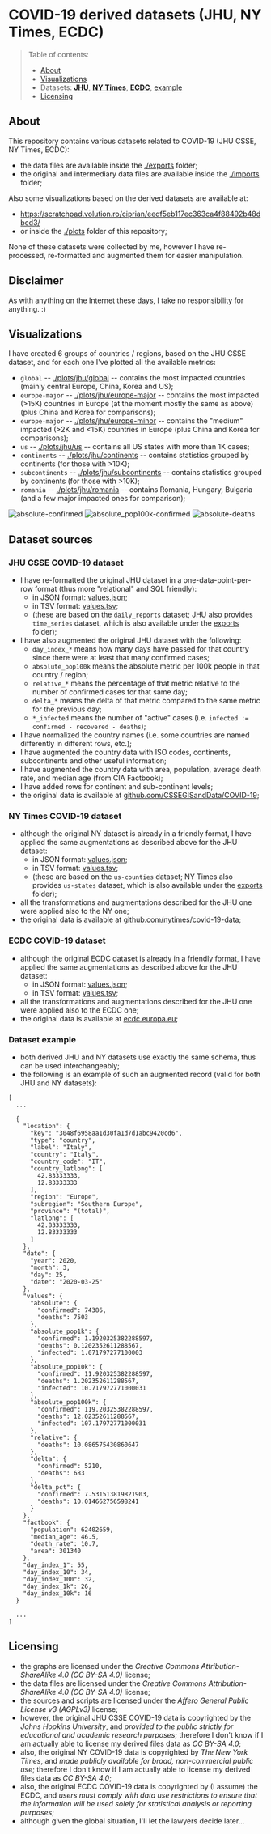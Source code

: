

# COVID-19 derived datasets (JHU, NY Times, ECDC)


> Table of contents:
> * [About](#about)
> * [Visualizations](#visualizations)
> * Datasets: **[JHU](#jhu-csse-covid-19-dataset)**, **[NY Times](#ny-times-covid-19-dataset)**, **[ECDC](#ecdc-covid-19-dataset)**, [example](#dataset-example)
> * [Licensing](#licensing)




## About

This repository contains various datasets related to COVID-19 (JHU CSSE, NY Times, ECDC):
* the data files are available inside the [./exports](./exports) folder;
* the original and intermediary data files are available inside the [./imports](./imports) folder;

Also some visualizations based on the derived datasets are available at:
* https://scratchpad.volution.ro/ciprian/eedf5eb117ec363ca4f88492b48dbcd3/
* or inside the [./plots](./plots) folder of this repository;

None of these datasets were collected by me, however I have re-processed, re-formatted and augmented them for easier manipulation.




## Disclaimer

As with anything on the Internet these days, I take no responsibility for anything.  :)




## Visualizations

I have created 6 groups of countries / regions, based on the JHU CSSE dataset, and for each one I've plotted all the available metrics:

* `global`
  -- [./plots/jhu/global](./plots/jhu/global)
  -- contains the most impacted countries (mainly central Europe, China, Korea and US);
* `europe-major`
  -- [./plots/jhu/europe-major](./plots/jhu/europe-major)
  -- contains the most impacted (>15K) countries in Europe (at the moment mostly the same as above) (plus China and Korea for comparisons);
* `europe-major`
  -- [./plots/jhu/europe-minor](./plots/jhu/europe-minor)
  -- contains the "medium" impacted (>2K and <15K) countries in Europe (plus China and Korea for comparisons);
* `us`
  -- [./plots/jhu/us](./plots/jhu/us)
  -- contains all US states with more than 1K cases;
* `continents`
  -- [./plots/jhu/continents](./plots/jhu/continents)
  -- contains statistics grouped by continents (for those with >10K);
* `subcontinents`
  -- [./plots/jhu/subcontinents](./plots/jhu/subcontinents)
  -- contains statistics grouped by continents (for those with >10K);
* `romania`
  -- [./plots/jhu/romania](./plots/jhu/romania)
  -- contains Romania, Hungary, Bulgaria (and a few major impacted ones for comparison);

![absolute-confirmed](./plots/jhu/global/svg/absolute-confirmed.svg)
![absolute_pop100k-confirmed](./plots/jhu/global/svg/absolute_pop100k-confirmed.svg)
![absolute-deaths](./plots/jhu/global/svg/absolute-deaths.svg)




## Dataset sources




### JHU CSSE COVID-19 dataset

* I have re-formatted the original JHU dataset in a one-data-point-per-row format (thus more "relational" and SQL friendly):
  * in JSON format: [values.json](./exports/jhu/v1/values.json);
  * in TSV format: [values.tsv](./exports/jhu/v1/values.tsv);
  * (these are based on the `daily_reports` dataset;  JHU also provides `time_series` dataset, which is also available under the [exports](./exports/jhu/v1) folder);
* I have also augmented the original JHU dataset with the following:
  * `day_index_*` means how many days have passed for that country since there were at least that many confirmed cases;
  * `absolute_pop100k` means the absolute metric per 100k people in that country / region;
  * `relative_*` means the percentage of that metric relative to the number of confirmed cases for that same day;
  * `delta_*` means the delta of that metric compared to the same metric for the previous day;
  * `*_infected` means the number of "active" cases (i.e. `infected := confirmed - recovered - deaths`);
* I have normalized the country names (i.e. some countries are named differently in different rows, etc.);
* I have augmented the country data with ISO codes, continents, subcontinents and other useful information;
* I have augmented the country data with area, population, average death rate, and median age (from CIA Factbook);
* I have added rows for continent and sub-continent levels;
* the original data is available at [github.com/CSSEGISandData/COVID-19](https://github.com/CSSEGISandData/COVID-19);




### NY Times COVID-19 dataset

* although the original NY dataset is already in a friendly format, I have applied the same augmentations as described above for the JHU dataset:
  * in JSON format: [values.json](./exports/nytimes/v1/us-counties/values.json);
  * in TSV format: [values.tsv](./exports/nytimes/v1/us-counties/values.tsv);
  * (these are based on the `us-counties` dataset;  NY Times also provides `us-states` dataset, which is also available under the [exports](./exports/nytimes/v1) folder);
* all the transformations and augmentations described for the JHU one were applied also to the NY one;
* the original data is available at [github.com/nytimes/covid-19-data](https://github.com/nytimes/covid-19-data);




### ECDC COVID-19 dataset

* although the original ECDC dataset is already in a friendly format, I have applied the same augmentations as described above for the JHU dataset:
  * in JSON format: [values.json](./exports/ecdc/v1/worldwide/values.json);
  * in TSV format: [values.tsv](./exports/ecdc/v1/worldwide/values.tsv);
* all the transformations and augmentations described for the JHU one were applied also to the ECDC one;
* the original data is available at [ecdc.europa.eu](https://www.ecdc.europa.eu/en/publications-data/download-todays-data-geographic-distribution-covid-19-cases-worldwide);




### Dataset example

* both derived JHU and NY datasets use exactly the same schema, thus can be used interchangeably;
* the following is an example of such an augmented record (valid for both JHU and NY datasets):

~~~~
[
  ...

  {
    "location": {
      "key": "3048f6958aa1d30fa1d7d1abc9420cd6",
      "type": "country",
      "label": "Italy",
      "country": "Italy",
      "country_code": "IT",
      "country_latlong": [
        42.83333333,
        12.83333333
      ],
      "region": "Europe",
      "subregion": "Southern Europe",
      "province": "(total)",
      "latlong": [
        42.83333333,
        12.83333333
      ]
    },
    "date": {
      "year": 2020,
      "month": 3,
      "day": 25,
      "date": "2020-03-25"
    },
    "values": {
      "absolute": {
        "confirmed": 74386,
        "deaths": 7503
      },
      "absolute_pop1k": {
        "confirmed": 1.1920325382288597,
        "deaths": 0.1202352611288567,
        "infected": 1.071797277100003
      },
      "absolute_pop10k": {
        "confirmed": 11.920325382288597,
        "deaths": 1.202352611288567,
        "infected": 10.717972771000031
      },
      "absolute_pop100k": {
        "confirmed": 119.20325382288597,
        "deaths": 12.02352611288567,
        "infected": 107.17972771000031
      },
      "relative": {
        "deaths": 10.086575430860647
      },
      "delta": {
        "confirmed": 5210,
        "deaths": 683
      },
      "delta_pct": {
        "confirmed": 7.531513819821903,
        "deaths": 10.014662756598241
      }
    },
    "factbook": {
      "population": 62402659,
      "median_age": 46.5,
      "death_rate": 10.7,
      "area": 301340
    },
    "day_index_1": 55,
    "day_index_10": 34,
    "day_index_100": 32,
    "day_index_1k": 26,
    "day_index_10k": 16
  }

  ...
]
~~~~




## Licensing

* the graphs are licensed under the *Creative Commons Attribution-ShareAlike 4.0 (CC BY-SA 4.0)* license;
* the data files are licensed under the *Creative Commons Attribution-ShareAlike 4.0 (CC BY-SA 4.0)* license;
* the sources and scripts are licensed under the *Affero General Public License v3 (AGPLv3)* license;
* however, the original JHU CSSE COVID-19 data is copyrighted by the *Johns Hopkins University*,
  and *provided to the public strictly for educational and academic research purposes*;
  therefore I don't know if I am actually able to license my derived files data as *CC BY-SA 4.0*;
* also, the original NY COVID-19 data is copyrighted by *The New York Times*,
  and *made publicly available for broad, non-commercial public use*;
  therefore I don't know if I am actually able to license my derived files data as *CC BY-SA 4.0*;
* also, the original ECDC COVID-19 data is copyrighted by (I assume) the ECDC,
  and *users must comply with data use restrictions to ensure that the information will be used solely for statistical analysis or reporting purposes*;
* although given the global situation, I'll let the lawyers decide later...

